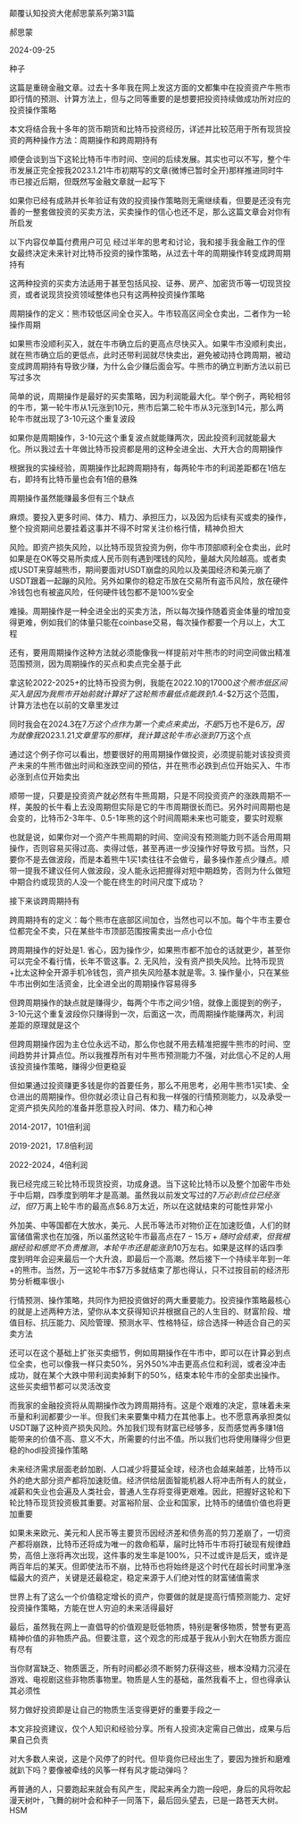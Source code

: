 颠覆认知投资大佬郝思蒙系列第31篇

郝思蒙

2024-09-25

种子

这篇是重磅金融文章。过去十多年我在网上发这方面的文都集中在投资资产牛熊市即行情的预测、计算方法上，但与之同等重要的是想要把投资持续做成功所对应的投资操作策略

本文将结合我十多年的货币期货和比特币投资经历，详述并比较范用于所有现货投资的两种操作方法：周期操作和跨周期持有

顺便会谈到当下这轮比特币牛市时间、空间的后续发展。其实也可以不写，整个牛市发展正完全按我2023.1.21牛市初期写的文章(微博已暂时全开)那样推进同时牛市已接近后期，但既然写金融文章就一起写下

如果你已经有成熟并长年验证有效的投资操作策略则无需继续看，但要是还没有完善的一整套做投资的买卖方法，买卖操作的信心也还不足，那么这篇文章会对你有所启发

以下内容仅单篇付费用户可见 经过半年的思考和讨论，我和接手我金融工作的侄女最终决定未来针对比特币投资的操作策略，从过去十年的周期操作转变成跨周期持有

这两种投资的买卖方法适用于甚至包括风投、证券、房产、加密货币等一切现货投资，或者说现货投资领域整体也只有这两种投资操作策略

周期操作的定义：熊市较低区间全仓买入。牛市较高区间全仓卖出，二者作为一轮操作周期

如果熊市没顺利买入，就在牛市确立后的更高点尽快买入。如果牛市没顺利卖出，就在熊市确立后的更低点，此时还带利润就尽快卖出，避免被动持仓跨周期，被动变成跨周期持有导致少赚，为什么会少赚后面会写。牛熊市的确立判断方法以前已写过多次

简单的说，周期操作是最好的买卖策略，因为利润能最大化。举个例子，两轮相邻的牛市，第一轮牛市从1元涨到10元，熊市后第二轮牛市从3元涨到14元，那么两轮牛市就出现了3-10元这个重复波段

如果你是周期操作，3-10元这个重复波点就能赚两次，因此投资利润就能最大化。所以我过去十年做比特币投资都是用的这种全进全出、大开大合的周期操作

根据我的实操经验，周期操作比起跨周期持有，每两轮牛市的利润差距都在1倍左右，即持有比特币量也会有1倍的悬殊

周期操作虽然能赚最多但有三个缺点

麻烦。要投入更多时间、体力、精力、承担压力，以及因为后续有买或卖的操作，整个投资期间总要挂着这事并不得不时常关注价格行情，精神负担大

风险。即资产损失风险，以比特币现货投资为例，你牛市顶部顺利全仓卖出，此时如果是在OK等交易所卖成人民币则有遇到嘿钱的风险，量越大风险越高。或者卖成USDT来穿越熊市，期间要面对USDT崩盘的风险以及美国经济和美元崩了USDT跟着一起蹦的风险。另外如果你的稳定币放在交易所有盗币风险，放在硬件冷钱包也有被盗风险，任何硬件钱包都不是100%安全

难操。周期操作是一种全进全出的买卖方法，所以每次操作随着资金体量的增加变得更难，例如我们的体量只能在coinbase交易，每次操作都要一个月以上，大工程

还有，要用周期操作这种方法就必须能像我一样提前对牛熊市的时间空间做出精准范围预测，因为周期操作的买点和卖点完全基于此

拿这轮2022-2025+的比特币投资为例，我能在2022.10的$17000这个熊市低区间买入是因为我熊市开始前就计算好了这轮熊市最低点能跌到$1.4-$2万这个范围，计算方法也在以前的文章里发过

同时我会在2024.3在$7万这个点作为第一个卖点来卖出，不是$5万也不是$6万，因为就像我2023.1.21文章里写的那样，我计算这轮牛市必涨到$7万这个点

通过这个例子你可以看出，想要很好的用周期操作做投资，必须提前能对该投资资产未来的牛熊市做出时间和涨跌空间的预估，并在熊市必跌到点位开始买入、牛市必涨到点位开始卖出

顺带一提，只要是投资资产就必然有牛熊周期，只是不同投资资产的涨跌周期不一样，美股的长牛看上去没周期但实际是它的牛市周期很长而已。另外时间周期也是会变的，比特币2-3年牛、0.5-1年熊的这个时间周期未来也可能变，要实时观察

也就是说，如果你对一个资产牛熊周期的时间、空间没有预测能力则不适合用周期操作，否则容易买得过高、卖得过低，甚至再进一步没操作好导致亏损。当然，只要你不是去做波段，而是本着熊牛1买1卖往往不会做亏，最多操作差点少赚点。顺带一提我不建议任何人做波段，没人能永远把握得对短中期趋势，否则为什么做短中期合约或现货的人没一个能在终生的时间尺度下成功？

接下来谈跨周期持有

跨周期持有的定义：每个熊市在底部区间加仓，当然也可以不加。每个牛市主要仓位都完全不卖，只在某些牛市顶部范围按需卖出一点小仓位

跨周期操作的好处是1. 省心，因为操作少，如果熊市都不加仓的话就更少，甚至你可以完全不看行情，长年不管这事。2. 无风险，没有资产损失风险。比特币现货+比太这种全开源手机冷钱包，资产损失风险基本就是零。3. 操作量小，只在某些牛市出例如生活资金，比全进全出的周期操作容易得多

但跨周期操作的缺点就是赚得少，每两个牛市之间少1倍，就像上面提到的例子，3-10元这个重复波段你只赚得到一次，后面这一次，而周期操作能赚两次，利润差距的原理就是这个

但跨周期操作因为主仓位永远不动，那么你也就不用去精准把握牛熊市的时间、空间趋势并计算点位。所以我推荐所有对牛熊市预测能力不强，对此信心不足的人用该投资操作策略，赚得少但更稳妥

但如果通过投资赚更多钱是你的首要任务，那么不用思考，必用牛熊市1买1卖、全仓进出的周期操作。但你就必须让自己有和我一样强的行情预测能力，以及承受一定资产损失风险的准备并愿意投入时间、体力、精力和心神

2014-2017，101倍利润

2019-2021，17.8倍利润

2022-2024，4倍利润

我已经完成三轮比特币现货投资，功成身退。当下这轮比特币以及整个加密牛市处于中后期，四季度到明年才是高潮。虽然我以前发文写过的$7万必到点位已经涨过，但$7万离上轮牛市的最高点$6.8万太近，所以在这就结束的可能性非常小

外加美、中等国都在大放水，美元、人民币等法币对物价正在加速贬值，人们的财富储值需求也在加强，所以虽然这轮牛市最高点在$7-15万+随时会结束，但我根据经验和感觉不负责推测，本轮牛市还是能涨到$10万左右。如果是这样的话四季度到明年会迎来最后一个大升浪，即最后一个高潮。然后接下一个持续半年到一年+的熊市。当然，万一这轮牛市$7万多就结束了那也得认，只不过按目前的经济形势分析概率很小

行情预测、操作策略，共同作为把投资做好的两大重要能力。投资操作策略最核心的就是上述两种方法，望你从本文获得知识并根据自己的人生目的、财富阶段、增值目标、抗压能力、风险管理、预测水平、性格特征，综合选择一种适合自己的买卖方法

还可以在这个基础上扩张买卖细节，例如周期操作在牛市中，即可以在计算必到点位全卖，也可以像我一样只卖50%，另外50%冲击更高点位和利润，或者没冲击成功，就在某个大跌中带利润卖掉剩下的50%，结束本轮牛市的全部卖出操作。这些买卖细节都可以灵活改变

而我家的金融投资将从周期操作改为跨周期持有。这是个艰难的决定，意味着未来币量和利润都要少一半。但我们未来要集中精力在其他事上。也不愿意再承担类似USDT蹦了这种资产损失风险。外加我们现有财富已经够多，反而感觉再多赚1倍能带来的价值不高、意义不大，所需要的付出不值。所以我们也将使用赚得少但更稳的hodl投资操作策略

未来经济需求层面老龄加剧、人口减少将蔓延全球，经济也会越来越差，比特币以外的绝大部分资产都将加速贬值。经济供给层面智能机器人将冲击所有人的就业，减薪和失业也会遍及人类社会，普通人生存将变得更艰难。因此，把握好这轮和下轮比特币现货投资极其重要。对富裕阶层、企业和国家，比特币的储值价值也将更加重要

如果未来欧元、美元和人民币等主要货币因经济差和债务高的剪刀差崩了，一切资产都将崩跌，比特币还将成为唯一的救命稻草，届时比特币牛市将打破现有规律趋势，高倍上涨将再次出现，这件事的发生率是100%，只不过或许是后天，或许是两百年后的某天。但即使法币不崩，比特币也将始终是这个时代在超长时间里净涨幅最大的资产，关键是还最稳定，稳定来源于人们绝对性的财富储值需求

世界上有了这么一个价值稳定增长的资产，你要做的就是提高行情预测能力、定好投资操作策略，方能在世人穷迫的未来活得最好

最后，虽然我在网上一直倡导的价值观是贬低物质，特别是奢侈物质，赞誉有更高精神价值的非物质产品。但要注意，这个观念的形成基于我从小到大在物质方面应有尽有

当你财富缺乏、物质匮乏，所有时间都必须不断努力获得这些，根本没精力沉浸在游戏、电视剧这些非物质事物里。物质是人生的基础，虽然我看不上，但也得承认其必须性

努力做好投资即是让自己的物质生活变得更好的重要手段之一

本文非投资建议，仅个人知识和经验分享。所有人投资决定需自己做出，成果与后果自己负责

对大多数人来说，这是个风停了的时代。但毕竟你已经出生了，要因为挫折和磨难就趴下吗？要像被牵线的风筝一样有风才能动弹吗？

再普通的人，只要跑起来就会有风产生，爬起来再全力跑一段吧，身后的风将吹起漫天树叶，飞舞的树叶会和种子一同落下，最后回头望去，已是一路苍天大树。HSM

